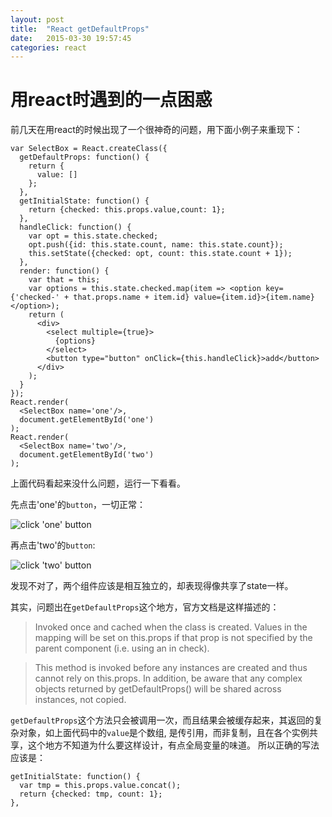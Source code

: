 ```yaml
---
layout: post
title:  "React getDefaultProps"
date:   2015-03-30 19:57:45
categories: react
---
```

用react时遇到的一点困惑
========

前几天在用react的时候出现了一个很神奇的问题，用下面小例子来重现下：

    var SelectBox = React.createClass({
      getDefaultProps: function() {
        return {
          value: []
        };
      },
      getInitialState: function() {
        return {checked: this.props.value,count: 1};
      },
      handleClick: function() {
        var opt = this.state.checked;
        opt.push({id: this.state.count, name: this.state.count});
        this.setState({checked: opt, count: this.state.count + 1});
      },
      render: function() {
        var that = this;
        var options = this.state.checked.map(item => <option key={'checked-' + that.props.name + item.id} value={item.id}>{item.name}</option>);
        return (
          <div>
            <select multiple={true}>
              {options}
            </select>
            <button type="button" onClick={this.handleClick}>add</button>
          </div>
        );
      }
    });
    React.render(
      <SelectBox name='one'/>,
      document.getElementById('one')
    );
    React.render(
      <SelectBox name='two'/>,
      document.getElementById('two')
    );


上面代码看起来没什么问题，运行一下看看。

先点击'one'的`button`，一切正常：

![click 'one' button](http://7fvk4m.com1.z0.glb.clouddn.com/FuolwoqBU7F8eGF69pYsUHrWHP6D)

再点击'two'的`button`:

![click 'two' button](http://7fvk4m.com1.z0.glb.clouddn.com/FiPIRZ75qZ_jmoPL-wtYw7WepSgx)

发现不对了，两个组件应该是相互独立的，却表现得像共享了state一样。

其实，问题出在`getDefaultProps`这个地方，官方文档是这样描述的：
>Invoked once and cached when the class is created. Values in the mapping will be set on this.props if that prop is not specified by the parent component (i.e. using an in check).

>This method is invoked before any instances are created and thus cannot rely on this.props. In addition, be aware that any complex objects returned by getDefaultProps() will be shared across instances, not copied.

`getDefaultProps`这个方法只会被调用一次，而且结果会被缓存起来，其返回的复杂对象，如上面代码中的`value`是个数组,
是传引用，而非复制，且在各个实例共享，这个地方不知道为什么要这样设计，有点全局变量的味道。
所以正确的写法应该是：


    getInitialState: function() {
      var tmp = this.props.value.concat();
      return {checked: tmp, count: 1};
    },
